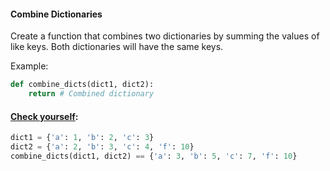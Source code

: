 #### Combine Dictionaries

Create a function that combines two dictionaries by summing the values of like keys. Both dictionaries will have the same keys.

Example:
```python
def combine_dicts(dict1, dict2):
    return # Combined dictionary
```

#### <u>Check yourself</u>:
```python
dict1 = {'a': 1, 'b': 2, 'c': 3}
dict2 = {'a': 2, 'b': 3, 'c': 4, 'f': 10}
combine_dicts(dict1, dict2) == {'a': 3, 'b': 5, 'c': 7, 'f': 10}
```